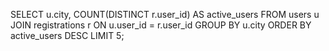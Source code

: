 SELECT u.city, COUNT(DISTINCT r.user_id) AS active_users
FROM users u
JOIN registrations r ON u.user_id = r.user_id
GROUP BY u.city
ORDER BY active_users DESC
LIMIT 5;
